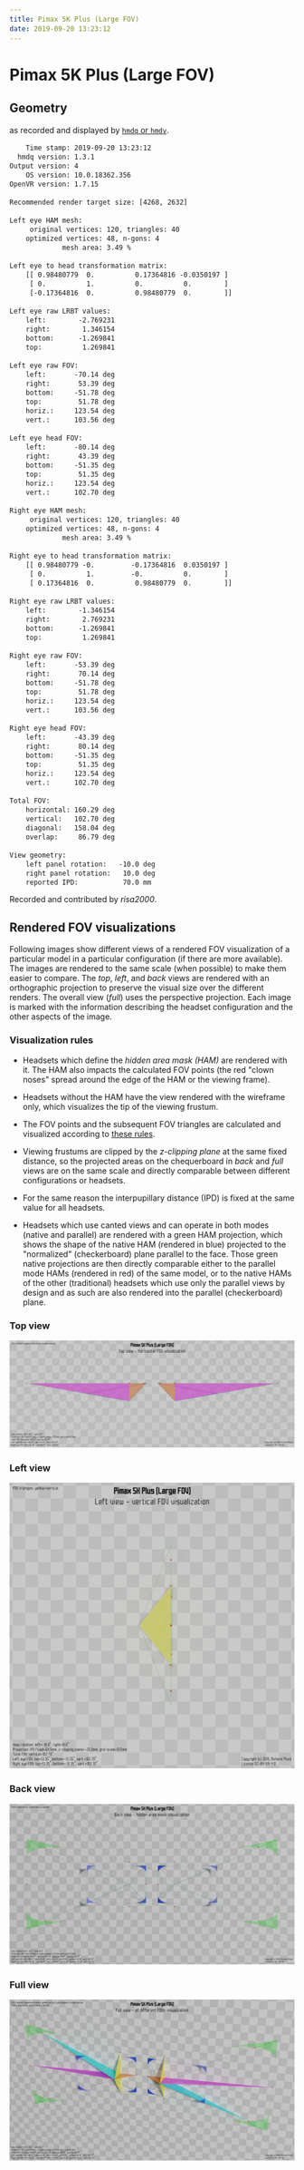 ```yaml
---
title: Pimax 5K Plus (Large FOV)
date: 2019-09-20 13:23:12
---
```

# Pimax 5K Plus (Large FOV)

## Geometry

as recorded and displayed by [`hmdq` or `hmdv`](https://github.com/risa2000/hmdq).
```
    Time stamp: 2019-09-20 13:23:12
  hmdq version: 1.3.1
Output version: 4
    OS version: 10.0.18362.356
OpenVR version: 1.7.15

Recommended render target size: [4268, 2632]

Left eye HAM mesh:
     original vertices: 120, triangles: 40
    optimized vertices: 48, n-gons: 4
             mesh area: 3.49 %

Left eye to head transformation matrix:
    [[ 0.98480779  0.          0.17364816 -0.0350197 ]
     [ 0.          1.          0.          0.        ]
     [-0.17364816  0.          0.98480779  0.        ]]

Left eye raw LRBT values:
    left:        -2.769231
    right:        1.346154
    bottom:      -1.269841
    top:          1.269841

Left eye raw FOV:
    left:       -70.14 deg
    right:       53.39 deg
    bottom:     -51.78 deg
    top:         51.78 deg
    horiz.:     123.54 deg
    vert.:      103.56 deg

Left eye head FOV:
    left:       -80.14 deg
    right:       43.39 deg
    bottom:     -51.35 deg
    top:         51.35 deg
    horiz.:     123.54 deg
    vert.:      102.70 deg

Right eye HAM mesh:
     original vertices: 120, triangles: 40
    optimized vertices: 48, n-gons: 4
             mesh area: 3.49 %

Right eye to head transformation matrix:
    [[ 0.98480779 -0.         -0.17364816  0.0350197 ]
     [ 0.          1.         -0.          0.        ]
     [ 0.17364816  0.          0.98480779  0.        ]]

Right eye raw LRBT values:
    left:        -1.346154
    right:        2.769231
    bottom:      -1.269841
    top:          1.269841

Right eye raw FOV:
    left:       -53.39 deg
    right:       70.14 deg
    bottom:     -51.78 deg
    top:         51.78 deg
    horiz.:     123.54 deg
    vert.:      103.56 deg

Right eye head FOV:
    left:       -43.39 deg
    right:       80.14 deg
    bottom:     -51.35 deg
    top:         51.35 deg
    horiz.:     123.54 deg
    vert.:      102.70 deg

Total FOV:
    horizontal: 160.29 deg
    vertical:   102.70 deg
    diagonal:   158.04 deg
    overlap:     86.79 deg

View geometry:
    left panel rotation:   -10.0 deg
    right panel rotation:   10.0 deg
    reported IPD:           70.0 mm

```
Recorded and contributed by _risa2000_.

## Rendered FOV visualizations

Following images show different views of a rendered FOV visualization of a
particular model in a particular configuration (if there are more available).
The images are rendered to the same scale (when possible) to make them easier
to compare. The _top_, _left_, and _back_ views are rendered with an
orthographic projection to preserve the visual size over the different renders.
The overall view (_full_) uses the perspective projection. Each image is marked
with the information describing the headset configuration and the other aspects
of the image.

### Visualization rules

* Headsets which define the _hidden area mask (HAM)_ are rendered with it. The
  HAM also impacts the calculated FOV points (the red "clown noses" spread
  around the edge of the HAM or the viewing frame).

* Headsets without the HAM have the view rendered with the wireframe only, which
  visualizes the tip of the viewing frustum.

* The FOV points and the subsequent FOV triangles are calculated and visualized
  according to [these
  rules](https://risa2000.github.io/vrdocs/docs/hmd_fov_calculation).

* Viewing frustums are clipped by the _z-clipping plane_ at the same fixed
  distance, so the projected areas on the chequerboard in _back_ and _full_
  views are on the same scale and directly comparable between different
  configurations or headsets.

* For the same reason the interpupillary distance (IPD) is fixed at the same
  value for all headsets.

* Headsets which use canted views and can operate in both modes (native and
  parallel) are rendered with a green HAM projection, which shows the shape of
  the native HAM (rendered in blue) projected to the "normalized"
  (checkerboard) plane parallel to the face. Those green native projections are
  then directly comparable either to the parallel mode HAMs (rendered in red)
  of the same model, or to the native HAMs of the other (traditional) headsets
  which use only the parallel views by design and as such are also rendered
  into the parallel (checkerboard) plane.

### Top view
[![Pimax 5K Plus (Large FOV) - top view](../images/Pimax5KPlus_Large_Native_top.dmx.png)](../images/Pimax5KPlus_Large_Native_top.dmx.png)

### Left view
[![Pimax 5K Plus (Large FOV) - left view](../images/Pimax5KPlus_Large_Native_left.dmx.png)](../images/Pimax5KPlus_Large_Native_left.dmx.png)

### Back view
[![Pimax 5K Plus (Large FOV) - back view](../images/Pimax5KPlus_Large_Native_back.dmx.png)](../images/Pimax5KPlus_Large_Native_back.dmx.png)

### Full view
[![Pimax 5K Plus (Large FOV) - full view](../images/Pimax5KPlus_Large_Native_over.dmx.png)](../images/Pimax5KPlus_Large_Native_over.dmx.png)

